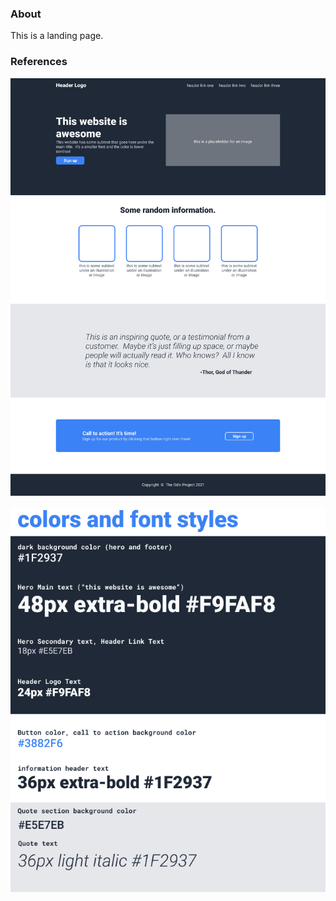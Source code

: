 ### About
This is a landing page.

### References
![Full Design](./01.png)

![Color and Fonts](./02.png)